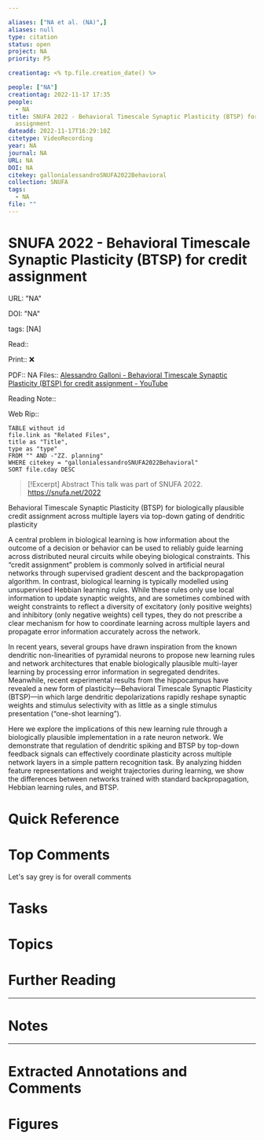 ```yaml
---

aliases: ["NA et al. (NA)",]
aliases: null
type: citation
status: open
project: NA
priority: P5

creationtag: <% tp.file.creation_date() %>

people: ["NA"]
creationtag: 2022-11-17 17:35
people:
  - NA
title: SNUFA 2022 - Behavioral Timescale Synaptic Plasticity (BTSP) for credit
  assignment
dateadd: 2022-11-17T16:29:10Z
citetype: VideoRecording
year: NA
journal: NA
URL: NA
DOI: NA
citekey: gallonialessandroSNUFA2022Behavioral
collection: SNUFA
tags:
  - NA
file: ""
---
```


# SNUFA 2022 - Behavioral Timescale Synaptic Plasticity (BTSP) for credit assignment

URL: "NA"

DOI: "NA"

tags: [NA]

Read:: 

Print::  ❌

PDF:: NA
Files:: [Alessandro Galloni - Behavioral Timescale Synaptic Plasticity (BTSP) for credit assignment - YouTube](file:////home/michaelt/Insync/m@tarlton.info/Google%20Drive/06.%20Zotero/storage/VBB936GG/watch.html)

Reading Note:: 

Web Rip:: 

```dataview
TABLE without id
file.link as "Related Files",
title as "Title",
type as "type"
FROM "" AND -"ZZ. planning"
WHERE citekey = "gallonialessandroSNUFA2022Behavioral" 
SORT file.cday DESC
```


> [!Excerpt] Abstract
> This talk was part of SNUFA 2022. https://snufa.net/2022

Behavioral Timescale Synaptic Plasticity (BTSP) for biologically plausible credit assignment across multiple layers via top-down gating of dendritic plasticity

A central problem in biological learning is how information about the outcome of a decision or behavior can be used to reliably guide learning across distributed neural circuits while obeying biological constraints. This “credit assignment” problem is commonly solved in artificial neural networks through supervised gradient descent and the backpropagation algorithm. In contrast, biological learning is typically modelled using unsupervised Hebbian learning rules. While these rules only use local information to update synaptic weights, and are sometimes combined with weight constraints to reflect a diversity of excitatory (only positive weights) and inhibitory (only negative weights) cell types, they do not prescribe a clear mechanism for how to coordinate learning across multiple layers and propagate error information accurately across the network.

In recent years, several groups have drawn inspiration from the known dendritic non-linearities of pyramidal neurons to propose new learning rules and network architectures that enable biologically plausible multi-layer learning by processing error information in segregated dendrites. Meanwhile, recent experimental results from the hippocampus have revealed a new form of plasticity—Behavioral Timescale Synaptic Plasticity (BTSP)—in which large dendritic depolarizations rapidly reshape synaptic weights and stimulus selectivity with as little as a single stimulus presentation (“one-shot learning”).

Here we explore the implications of this new learning rule through a biologically plausible implementation in a rate neuron network. We demonstrate that regulation of dendritic spiking and BTSP by top-down feedback signals can effectively coordinate plasticity across multiple network layers in a simple pattern recognition task. By analyzing hidden feature representations and weight trajectories during learning, we show the differences between networks trained with standard backpropagation, Hebbian learning rules, and BTSP.


# Quick Reference

# Top Comments

Let's say grey is for overall comments

# Tasks

# Topics


# Further Reading 
 

----
# Notes


----
# Extracted Annotations and Comments


# Figures